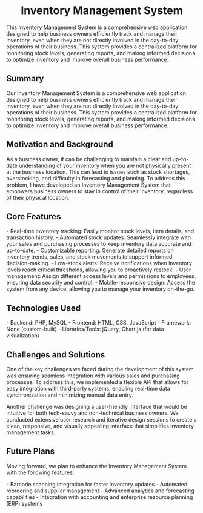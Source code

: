 <h1 align="center">Inventory Management System</h1>
<p>This Inventory Management System is a comprehensive web application designed to help business owners efficiently track and manage their inventory, even when they are not directly involved in the day-to-day operations of their business. This system provides a centralized platform for monitoring stock levels, generating reports, and making informed decisions to optimize inventory and improve overall business performance.</p>
<h2>Summary</h2>
<p>Our Inventory Management System is a comprehensive web application designed to help business owners efficiently track and manage their inventory, even when they are not directly involved in the day-to-day operations of their business. This system provides a centralized platform for monitoring stock levels, generating reports, and making informed decisions to optimize inventory and improve overall business performance.</p>
<h2>Motivation and Background</h2>
<p>As a business owner, it can be challenging to maintain a clear and up-to-date understanding of your inventory when you are not physically present at the business location. This can lead to issues such as stock shortages, overstocking, and difficulty in forecasting and planning. To address this problem, I have developed an Inventory Management System that empowers business owners to stay in control of their inventory, regardless of their physical location.</p>
<h2>Core Features</h2>
- Real-time inventory tracking: Easily monitor stock levels, item details, and transaction history.
- Automated stock updates: Seamlessly integrate with your sales and purchasing processes to keep inventory data accurate and up-to-date.
- Customizable reporting: Generate detailed reports on inventory trends, sales, and stock movements to support informed decision-making.
- Low-stock alerts: Receive notifications when inventory levels reach critical thresholds, allowing you to proactively restock.
- User management: Assign different access levels and permissions to employees, ensuring data security and control.
- Mobile-responsive design: Access the system from any device, allowing you to manage your inventory on-the-go.
<h2>Technologies Used</h2>
- Backend: PHP, MySQL
- Frontend: HTML, CSS, JavaScript
- Framework: None (custom-built)
- Libraries/Tools: jQuery, Chart.js (for data visualization)
<h2>Challenges and Solutions</h2>
<p>One of the key challenges we faced during the development of this system was ensuring seamless integration with various sales and purchasing processes. To address this, we implemented a flexible API that allows for easy integration with third-party systems, enabling real-time data synchronization and minimizing manual data entry.</p>
<p>Another challenge was designing a user-friendly interface that would be intuitive for both tech-savvy and non-technical business owners. We conducted extensive user research and iterative design sessions to create a clean, responsive, and visually appealing interface that simplifies inventory management tasks.</p>
<h2>Future Plans</h2>
<p>Moving forward, we plan to enhance the Inventory Management System with the following features:</p>
- Barcode scanning integration for faster inventory updates
- Automated reordering and supplier management
- Advanced analytics and forecasting capabilities
- Integration with accounting and enterprise resource planning (ERP) systems
